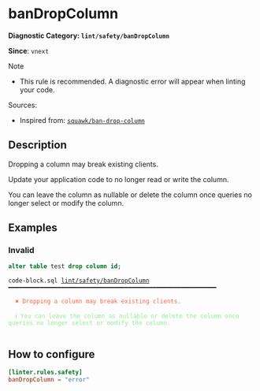 # banDropColumn
**Diagnostic Category: `lint/safety/banDropColumn`**

**Since**: `vnext`
> [!NOTE]
> - This rule is recommended. A diagnostic error will appear when linting your code.

Sources: 
- Inspired from: <a href="https://squawkhq.com/docs/ban-drop-column" target="_blank"><code>squawk/ban-drop-column</code></a>

## Description
Dropping a column may break existing clients.

Update your application code to no longer read or write the column.

You can leave the column as nullable or delete the column once queries no longer select or modify the column.

## Examples

### Invalid

```sql
alter table test drop column id;
```

<pre class="language-text"><code class="language-text">code-block.sql <a href="https://pglt.dev/linter/rules/ban-drop-column">lint/safety/banDropColumn</a> ━━━━━━━━━━━━━━━━━━━━━━━━━━━━━━━━━━━━━━━━━━━━━━━━━━━━━━━━━━━<br /><br />  <strong><span style="color: Tomato;">✖</span></strong> <span style="color: Tomato;">Dropping a column may break existing clients.</span><br />  <br />  <strong><span style="color: lightgreen;">ℹ</span></strong> <span style="color: lightgreen;">You can leave the column as nullable or delete the column once queries no longer select or modify the column.</span><br />  <br /></code></pre>

## How to configure
```toml title="pglt.toml"
[linter.rules.safety]
banDropColumn = "error"

```
